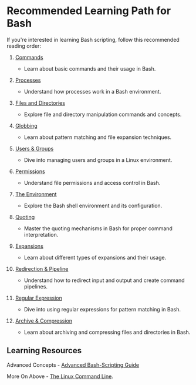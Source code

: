 # Recommended Learning Path for Bash

If you're interested in learning Bash scripting, follow this recommended reading order:

1. [Commands](./Commands.md) 
   - Learn about basic commands and their usage in Bash.

2. [Processes](./Processes.md)
   - Understand how processes work in a Bash environment.

3. [Files and Directories](./Files%20and%20Directories.md)
   - Explore file and directory manipulation commands and concepts.

4. [Globbing](./Globbing.md) 
   - Learn about pattern matching and file expansion techniques.

5. [Users & Groups](./Users%20&%20Groups.md)
   - Dive into managing users and groups in a Linux environment.

6. [Permissions](./Permissions.md)
   - Understand file permissions and access control in Bash.

7. [The Environment](./The%20Environment.md) 
   - Explore the Bash shell environment and its configuration.

8. [Quoting](./Quoting.md)
   - Master the quoting mechanisms in Bash for proper command interpretation.

9. [Expansions](./Expansion.md)
   - Learn about different types of expansions and their usage.

10. [Redirection & Pipeline](./Redirection%20&%20Pipeline.md)
    - Understand how to redirect input and output and create command pipelines.

11. [Regular Expression](./Regular%20Expressions.md)
    - Dive into using regular expressions for pattern matching in Bash.

12. [Archive & Compression](./Archive%20&%20Compression.md)
    - Learn about archiving and compressing files and directories in Bash.

## Learning Resources 
Advanced Concepts - [Advanced Bash-Scripting Guide](https://tldp.org/LDP/abs/html/)

More On Above - [The Linux Command Line](https://linuxcommand.org/tlcl.php).

